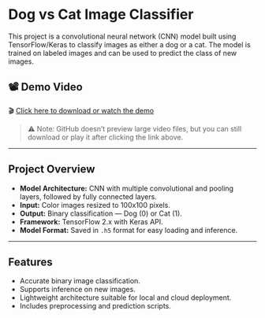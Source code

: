 # Dog vs Cat Image Classifier

This project is a convolutional neural network (CNN) model built using TensorFlow/Keras to classify images as either a dog or a cat. The model is trained on labeled images and can be used to predict the class of new images.
## 📽️ Demo Video

🎬 [Click here to download or watch the demo](./demo_cat_dog_classifier(1).mp4)

> ⚠️ Note: GitHub doesn’t preview large video files, but you can still download or play it after clicking the link above.

---

## Project Overview

- **Model Architecture:** CNN with multiple convolutional and pooling layers, followed by fully connected layers.
- **Input:** Color images resized to 100x100 pixels.
- **Output:** Binary classification — Dog (0) or Cat (1).
- **Framework:** TensorFlow 2.x with Keras API.
- **Model Format:** Saved in `.h5` format for easy loading and inference.

---

## Features

- Accurate binary image classification.
- Supports inference on new images.
- Lightweight architecture suitable for local and cloud deployment.
- Includes preprocessing and prediction scripts.
